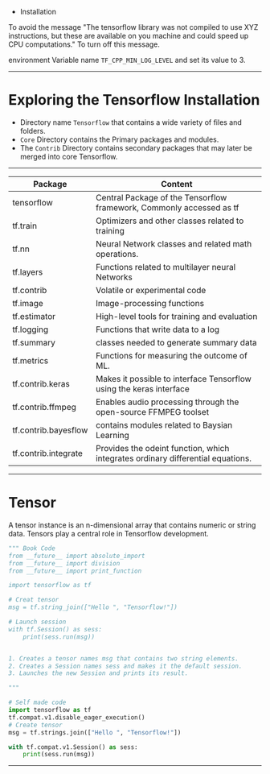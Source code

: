 -  Installation

To avoid the message "The tensorflow library was not compiled to use XYZ instructions, but these are available on you machine and could speed up CPU computations." To turn off this message.

environment Variable name `TF_CPP_MIN_LOG_LEVEL` and set its value to 3.

---

# Exploring the Tensorflow Installation

- Directory name `Tensorflow` that contains a wide variety of files and folders.
- `Core` Directory contains the Primary packages and modules.
- The `Contrib` Directory contains secondary packages that may later be merged into core Tensorflow.

---

Package | Content
--|--
tensorflow | Central Package of the Tensorflow framework, Commonly accessed as tf
tf.train | Optimizers and other classes related to training
tf.nn | Neural Network classes and related math operations.
tf.layers | Functions related to multilayer neural Networks
tf.contrib | Volatile or experimental code
tf.image | Image-processing functions
tf.estimator | High-level tools for training and evaluation
tf.logging | Functions that write data to a log
tf.summary | classes needed to generate summary data
tf.metrics | Functions for measuring the outcome of ML.
tf.contrib.keras | Makes it possible to interface Tensorflow using the keras interface
tf.contrib.ffmpeg | Enables audio processing through the open-source FFMPEG toolset
tf.contrib.bayesflow | contains modules related to Baysian Learning
tf.contrib.integrate | Provides the odeint function, which integrates ordinary differential equations.

---

# Tensor

A tensor instance is an n-dimensional array that contains numeric or string data. Tensors play a central role in Tensorflow development.

```python
""" Book Code
from __future__ import absolute_import
from __future__ import division
from __future__ import print_function

import tensorflow as tf

# Creat tensor
msg = tf.string_join(["Hello ", "Tensorflow!"])

# Launch session 
with tf.Session() as sess:
    print(sess.run(msg))


1. Creates a tensor names msg that contains two string elements.
2. Creates a Session names sess and makes it the default session. 
3. Launches the new Session and prints its result.

"""

# Self made code
import tensorflow as tf
tf.compat.v1.disable_eager_execution()
# Create tensor
msg = tf.strings.join(["Hello ", "Tensorflow!"])

with tf.compat.v1.Session() as sess:
    print(sess.run(msg))

```

---

